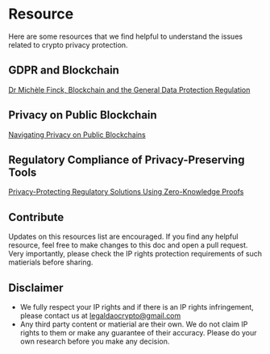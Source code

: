 # Resource

Here are some resources that we find helpful to understand the issues related to crypto privacy protection.

## GDPR and Blockchain

[Dr Michèle Finck, Blockchain and the General Data Protection Regulation](https://www.europarl.europa.eu/RegData/etudes/STUD/2019/634445/EPRS_STU(2019)634445_EN.pdf)

## Privacy on Public Blockchain

[Navigating Privacy on Public Blockchains](https://wdai.us/posts/navigating-privacy/)

## Regulatory Compliance of Privacy-Preserving Tools

[Privacy-Protecting Regulatory Solutions Using Zero-Knowledge Proofs](https://a16zcrypto.com/wp-content/uploads/2022/11/ZKPs-and-Regulatory-Compliant-Privacy.pdf)

## Contribute

Updates on this resources list are encouraged. If you find any helpful resource, feel free to make changes to this doc and open a pull request. Very importantly, please check the IP rights protection requirements of such matierials before sharing. 

## Disclaimer

- We fully respect your IP rights and if there is an IP rights infringement, please contact us at legaldaocrypto@gmail.com
- Any third party content or matierial are their own. We do not claim IP rights to them or make any guarantee of their accuracy. Please do your own research before you make any decision.
